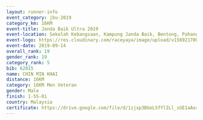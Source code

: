 ```yaml
---
layout: runner-info 
event_category: jbu-2019 
category_km: 16KM 
event-title: Janda Baik Ultra 2019 
event-location: Sekolah Kebangsaan, Kampung Janda Baik, Bentong, Pahang, Malaysia 
event-logo: https://res.cloudinary.com/raceyaya/image/upload/v1569217009/logo/janda-baik_vch1pc.jpg 
event-date: 2019-09-14
overall_rank: 19
gender_rank: 19
category_rank: 5
bib: 62015
name: CHIN MIN KHAI
distance: 16KM
category: 16KM Men Veteran
gender: Male
finish: 1-55-01
country: Malaysia
certificate: https://drive.google.com/file/d/1zjxp3BGeLSfYlILl_sGE1aAorQnIhyFc/view?usp=sharing
---
```

